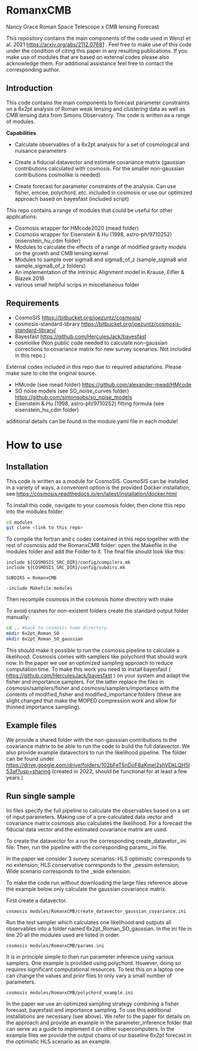 # RomanxCMB
Nancy Grace Roman Space Telescope x CMB lensing Forecast

This repository contains the main components of the code used in Wenzl et al. 2021 https://arxiv.org/abs/2112.07681 . 
Feel free to make use of this code under the condition of citing this paper in any resulting publications. If you make use of modules that are based on external codes please also acknowledge them.
For additional assistance feel free to contact the corresponding author.

## Introduction

This code contains the main components to forecast parameter constraints on a 6x2pt analysis of Roman weak lensing and clustering data as well as CMB lensing data from Simons Observatory. The code is written as a range of modules.

**Capabilities**

* Calculate observables of a 6x2pt analysis for a set of cosmological and nuisance parameters

* Create a fiducial datavector and estimate covariance matrix (gaussian contributions calculated with cosmosis. For the smaller non-gaussian contributions cosmolike is needed)

* Create forecast for parameter constraints of the analysis. Can use fisher, emcee, polychord, etc. included in cosmosis or use our optimized approach based on bayesfast (included script)

This repo contains a range of modules that could be useful for other applications:

* Cosmosis wrapper for HMcode2020 (mead folder)
* Cosmosis wrapper for Eisenstein & Hu (1998, astro-ph/9710252) (eisenstein_hu_cdm folder)
* Modules to calculate the effects of a range of modified gravity models on the growth and CMB lensing kernel
* Modules to sample over sigma8 and sigma8_of_z  (sample_sigma8 and sample_sigma8_of_z folders)
* An implementation of the Intrinsic Alignment model in Krause, Eifler & Blazek 2016 
* various small helpful scrips in miscellaneous folder 


## Requirements

* CosmoSIS https://bitbucket.org/joezuntz/cosmosis/
* cosmosis-standard-library https://bitbucket.org/joezuntz/cosmosis-standard-library/
* Bayesfast https://github.com/HerculesJack/bayesfast
* cosmolike (Non public code needed to calculate non-gaussian corrections to covariance matrix for new survey scenarios. Not included in this repo.)

External codes included in this repo due to required adaptations. Please make sure to cite the original source.

* HMcode (see mead folder) https://github.com/alexander-mead/HMcode
* SO noise models (see SO_noise_curves folder) https://github.com/simonsobs/so_noise_models
* Eisenstein & Hu (1998, astro-ph/9710252) fitting formula (see eisenstein_hu_cdm folder)

additional details can be found in the module.yaml file in each module!



# How to use

## Installation

This code is written as a module for CosmoSIS. CosmoSIS can be installed in a variety of ways, a convenient option is the provided Docker installation, see https://cosmosis.readthedocs.io/en/latest/installation/docker.html

To install this code, navigate to your cosmosis folder, then clone this repo into the modules folder:

```bash
cd modules
git clone <link to this repo>
```



To compile the fortran and c codes contained in this repo together with the rest of cosmosis add the RomanxCMB folder: open the Makefile in the modules folder and add the Folder to it. The final file should look like this:

```
include ${COSMOSIS_SRC_DIR}/config/compilers.mk
include ${COSMOSIS_SRC_DIR}/config/subdirs.mk

SUBDIRS = RomanxCMB

-include Makefile.modules
```

Then recompile cosmosis in the cosmosis home directory with make

To avoid crashes for non-existent folders create the standard output folder manually:

```bash
cd .. #back to cosmosis home directory.
mkdir 6x2pt_Roman_SO
mkdir 6x2pt_Roman_SO_gaussian
```

This should make it possible to run the cosmosis pipeline to calculate a likelihood. Cosmosis comes with samplers like polychord that should work now. In the paper we use an optimized sampling approach to reduce computation time. To make this work you need to install bayesfast ( https://github.com/HerculesJack/bayesfast ) on your system and adapt the fisher and importance samplers. 
For the latter replace the files in cosmosis/samplers/fisher and cosmosis/samplers/importance with the contents of modified_fisher and modified_importance folders (these are slight changed that make the MOPED compression work and allow for thinned importance sampling).


## Example files

We provide a shared folder with the non-gaussian contributions to the covariance matrix to be able to run the code to build the full datavector. We also provide example datavectors to run the likelihood pipeline.
The folder can be found under https://drive.google.com/drive/folders/102bFeT5nDoF8aKmel2shVDkLQH5l53af?usp=sharing (created in 2022, should be functional for at least a few years.) 


## Run single sample

Ini files specify the full pipeline to calculate the observables based on a set of input parameters. Making use of a pre-calculated data vector and covariance matrix cosmosis also calculates the likelihood. For a forecast the fiducial data vector and the estimated covariance matrix are used.

To create the datavector for a <scenario> run the corresponding create_datavetor_<scenario>.ini file. Then, run the pipeline with the corresponding params_<scenario>.ini file.

In the paper we consider 3 survey scenarios: HLS optimistic corresponds to no extension; HLS conservative corresponds to the _pessim extension; Wide scenario corresponds to the _wide extension.

To make the code run without downloading the large files reference above the example below only calculate the gaussian covariance matrix.

First create a datavector.

```
cosmosis modules/RomanxCMB/create_datavector_gaussian_covariance.ini
```

Run the test sampler which calculates one likelihood and outputs all observables into a folder named 6x2pt_Roman_SO_gaussian. In the ini file in line 20 all the modules used are listed in order. 

```
cosmosis modules/RomanxCMB/params.ini
```

It is in principle simple to then run parameter inference using various samplers. One example is provided using polychord. However, doing so requires significant computational resources. To test this on a laptop one can change the values and prior files to only vary a small number of parameters.


```
cosmosis modules/RomanxCMB/polychord_example.ini
```

In the paper we use an optimized sampling strategy combining a fisher forecast, bayesfast and importance sampling. To use this additional installations are necessary (see above). We refer to the paper for details on the approach and provide an example in the parameter_inference folder that can serve as a guide to implement it on other supercomputers.
In the example files we provide the output chains of our baseline 6x2pt forecast in the optimistic HLS scenario as an example. 





